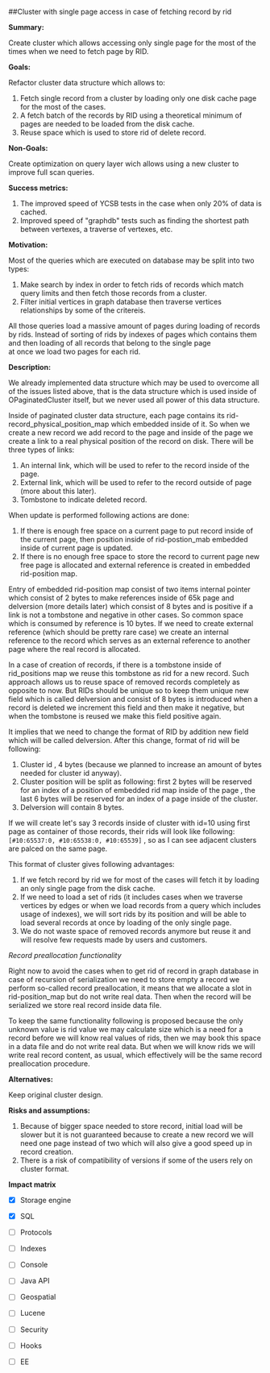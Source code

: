 ##Cluster with single page access in case of fetching record by rid

**Summary:**

Create cluster which allows accessing only single page for the most of the times when we need to fetch page by RID.

**Goals:**

Refactor cluster data structure which allows to:

1. Fetch single record from a cluster by loading only one disk cache page for the most of the cases.
2. A fetch batch of the records by RID using a theoretical minimum of pages are needed to be loaded from the disk cache.  
3. Reuse space which is used to store rid of delete record.


**Non-Goals:**

Create optimization on query layer wich allows using a new cluster to improve full scan queries.

**Success metrics:**

1. The improved speed of YCSB tests in the case when only 20% of data is cached.
2. Improved speed of "graphdb" tests such as finding the shortest path between vertexes, a traverse of vertexes, etc.

**Motivation:**

Most of the queries which are executed on database may be split into two types:

1. Make search by index in order to fetch rids of records which match query limits and then fetch those records from a cluster.
2. Filter initial vertices in graph database then traverse vertices relationships by some of the critereis.

All those queries load a massive amount of pages during loading of records by rids.
Instead of sorting of rids by indexes of pages which contains them and then loading of all records that belong to the single page  
at once we load two pages for each rid.

**Description:**

We already implemented data structure which may be used to overcome all of the issues listed above, that is the data structure which is used
inside of OPaginatedCluster itself, but we never used all power of this data structure. 

Inside of paginated cluster data structure, each page contains its rid-record_physical_position_map which
embedded inside of it. So when we create a new record we add record to the page and inside of the page we create a link to a real 
physical position of the record on disk. There will be three types of links:

1. An internal link, which will be used to refer to the record inside of the page.
2. External link, which will be used to refer to the record outside of page (more about this later).
3. Tombstone to indicate deleted record.

When update is performed following actions are done:

1. If there is enough free space on a current page to put record inside of the current page, 
then position inside of rid-postion_mab embedded inside of current page is updated.
2. If there is no enough free space to store the record to current page new free page is allocated and external reference is created
in embedded rid-position map.

Entry of embedded rid-position map consist of two items internal pointer which consist of 2 bytes to make references inside of 65k page and delversion (more details later) which consist of 8 bytes and is positive if a link is not a tombstone and negative in other cases.
So common space which is consumed by reference is 10 bytes. If we need to create external reference (which should be pretty rare case)
we create an internal reference to the record which serves as an external reference to another page where the real record is allocated.

In a case of creation of records, if there is a tombstone inside of rid_positions map we reuse this tombstone as rid for a new record. Such approach allows us to reuse space of removed records completely as opposite to now. But RIDs should be unique so to keep them unique new field which is called delversion and consist of 8 bytes is introduced when a record is deleted we increment this field and then make it negative, but when the tombstone is reused we make this field positive again.

It implies that we need to change the format of RID by addition new field which will be called delversion.
After this change, format of rid will be following:

1. Cluster id , 4 bytes (because we planned to increase an amount of bytes needed for cluster id anyway).
2. Cluster position will be split as following: first 2 bytes will be reserved for an index of a position of embedded rid map 
inside of the page , the last 6 bytes will be reserved for an index of a page inside of the cluster.
3. Delversion will contain 8 bytes.

If we will create let's say 3 records inside of cluster with id=10 using first  page as container of those records, their rids will look like following: ```[#10:65537:0, #10:65538:0, #10:65539]``` , so as I can see adjacent clusters are palced on the same page.


This format of cluster gives following advantages:

1. If we fetch record by rid we for most of the cases will fetch it by loading an only single page from the disk cache.
2. If we need to load a set of rids (it includes cases when we traverse vertices by edges or when we load records from a query which includes usage of indexes), we will sort rids by its position and will be able to load several records at once by loading of the only single page.
3. We do not waste space of removed records anymore but reuse it and will resolve few requests made by users and customers.

*Record preallocation functionality*

Right now to avoid the cases when to get rid of record in graph database in case of recursion of serialization we need to store empty
a record we perform so-called record preallocation, it means that we allocate a slot in rid-position_map but do not write real data.
Then when the record will be serialized we store real record inside data file.

To keep the same functionality following is proposed because the only unknown value is rid value we may calculate size 
which is a need for a record before we will know real values of rids, then we may book this space in a data file and do not write real data.
But when we will know rids we will write real record content, as usual, which effectively will be the same record preallocation procedure.

**Alternatives:**

Keep original cluster design.

**Risks and assumptions:**

1. Because of bigger space needed to store record, initial load will be slower but it is not guaranteed because to create a new record we will 
need one page instead of two which will also give a good speed up in record creation.
2. There is a risk of compatibility of versions if some of the users rely on cluster format. 

**Impact matrix**

- [x] Storage engine
- [x] SQL
- [ ] Protocols
- [ ] Indexes
- [ ] Console
- [ ] Java API
- [ ] Geospatial
- [ ] Lucene
- [ ] Security
- [ ] Hooks
- [ ] EE

